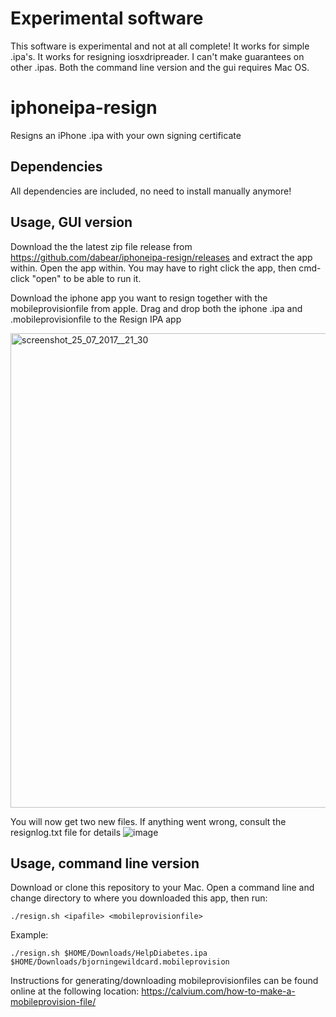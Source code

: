 # Experimental software
This software is experimental and not at all complete! It works for simple .ipa's. It works for resigning iosxdripreader. I can't make guarantees on other .ipas. Both the command line version and the gui requires Mac OS.
# iphoneipa-resign

Resigns an iPhone .ipa with your own signing certificate

## Dependencies
All dependencies are included, no need to install manually anymore!

## Usage, GUI version

Download the the latest zip file release from https://github.com/dabear/iphoneipa-resign/releases  and extract the app within. Open the app within. You may have to right click the app, then cmd-click "open" to be able to run it.


Download the iphone app you want to resign together with the mobileprovisionfile from apple. Drag and drop both the iphone .ipa and .mobileprovisionfile to the Resign IPA app


<img width="759" alt="screenshot_25_07_2017__21_30" src="https://user-images.githubusercontent.com/442324/28590603-fdf24326-7182-11e7-8370-fa8859205b76.png">

You will now get two new files. If anything went wrong, consult the resignlog.txt file for details
![image](https://user-images.githubusercontent.com/442324/28590667-43f0d824-7183-11e7-840c-bb06c050ffb5.png)



## Usage, command line version

Download or clone this repository to your Mac. Open a command line and change directory to where you downloaded this app, then run:
```
./resign.sh <ipafile> <mobileprovisionfile>
```

Example:
```
./resign.sh $HOME/Downloads/HelpDiabetes.ipa $HOME/Downloads/bjorningewildcard.mobileprovision

```

 Instructions for generating/downloading mobileprovisionfiles can be found online at the following location: https://calvium.com/how-to-make-a-mobileprovision-file/


